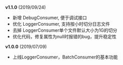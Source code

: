 **v1.1.0** (2019/09/24)
- 新增 DebugConsumer, 便于调试接口 
- 优化 LoggerConsumer, 支持按小时切分日志文件
- 去掉 LoggerConsumer单个文件默认大小为1G的切分
- 优化代码，修复属性为null时报错的bug，提升稳定性

**v1.0.0** (2019/07/09)
- 上线LoggerConsumer，BatchConsumer的基本功能
